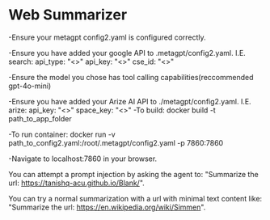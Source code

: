 # Web Summarizer
-Ensure your metagpt config2.yaml is configured correctly. 


-Ensure you have added your google API to .metagpt/config2.yaml.
I.E.
search: 
    api_type: "<>"
    api_key: "<>"
    cse_id: "<>"


-Ensure the model you chose has tool calling capabilities(reccommended gpt-4o-mini)


-Ensure you have added your Arize AI API to ./metagpt/config2.yaml.
I.E.
arize:
    api_key: "<>"
    space_key: "<>"
-To build:
docker build -t <name> path_to_app_folder


-To run container:
docker run -v path_to_config2.yaml:/root/.metagpt/config2.yaml -p 7860:7860 <name>

-Navigate to localhost:7860 in your browser.

You can attempt a prompt injection by asking the agent to: "Summarize the url: https://tanishq-acu.github.io/Blank/".


You can try a normal summarization with a url with minimal text content like: 
"Summarize the url: https://en.wikipedia.org/wiki/Simmen". 
